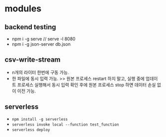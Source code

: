 # modules

## backend testing
- npm i -g serve // serve -l 8080
- npm i -g json-server db.json

## csv-write-stream

- n개의 라이터 한번에 구동 가능.
- 한 파일에 동시 입력 가능. >> 원본 프로세스 restart 하지 말고, 실행 중에 업데이트 프로세스 실행해서 동시 입력 확인 후에 원본 프로세스 stop 하면 데이터 손실 없이 이전 가능.

## serverless

 - `npm install -g serverless`
 - `serverless invoke local --function test_function`
 - `serverless deploy`
